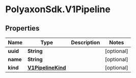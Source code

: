 # PolyaxonSdk.V1Pipeline

## Properties

Name | Type | Description | Notes
------------ | ------------- | ------------- | -------------
**uuid** | **String** |  | [optional] 
**name** | **String** |  | [optional] 
**kind** | [**V1PipelineKind**](V1PipelineKind.md) |  | [optional] 


